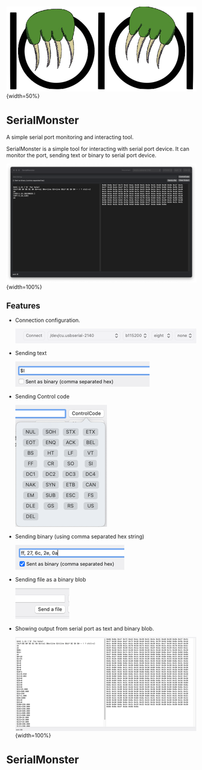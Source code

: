 ![](Icon.png){width=50%}

# SerialMonster

A simple serial port monitoring and interacting tool.

SerialMonster is a simple tool for interacting with serial port device. It can monitor the port, sending text or binary to serial port device.

![](screenShot.png){width=100%}

## Features 


* Connection configuration.
 
	![](connect.png)

* Sending text

	![](sendText.png)

* Sending Control code

	![](sendControlCode.png)

* Sending binary (using comma separated hex string)

	![](sendBin.png)

* Sending file as a binary blob

	![](sendFile.png)

* Showing output from serial port as text and binary blob. 

	![](output.png){width=100%}


# SerialMonster
